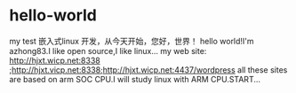 # hello-world
my test
嵌入式linux 开发，从今天开始，您好，世界！
hello world!I'm azhong83.I like open source,I like linux...
my web site: http://hjxt.wicp.net:8338 ;http://hjxt.vicp.net:8338;http://hjxt.wicp.net:4437/wordpress
all these sites are based on arm SOC CPU.I will study linux with ARM CPU.START...
